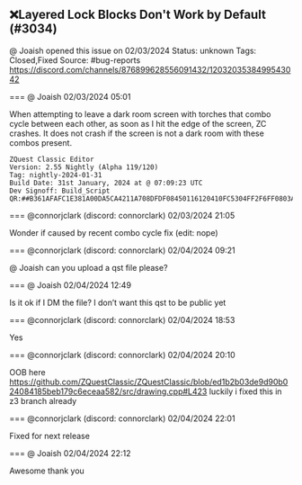 ## ❌Layered Lock Blocks Don't Work by Default (#3034)
@ Joaish opened this issue on 02/03/2024
Status: unknown
Tags: Closed,Fixed
Source: #bug-reports https://discord.com/channels/876899628556091432/1203203538499543042


=== @ Joaish 02/03/2024 05:01

When attempting to leave a dark room screen with torches that combo cycle between each other, as soon as I hit the edge of the screen, ZC crashes.  It does not crash if the screen is not a dark room with these combos present.

```
ZQuest Classic Editor
Version: 2.55 Nightly (Alpha 119/120)
Tag: nightly-2024-01-31
Build Date: 31st January, 2024 at @ 07:09:23 UTC
Dev Signoff: Build_Script
QR:##B361AFAFC1E381A00DA5CA4211A708DFDF08450116120410FC5304FF2F6FF0803A030204703100000002182400010000000050020381850000000000000000000000000000000000000000000000000034866C3140320000000000000000000000000000##
```

=== @connorjclark (discord: connorclark) 02/03/2024 21:05

Wonder if caused by recent combo cycle fix (edit: nope)

=== @connorjclark (discord: connorclark) 02/04/2024 09:21

@ Joaish can you upload a qst file please?

=== @ Joaish 02/04/2024 12:49

Is it ok if I DM the file?  I don’t want this qst to be public yet

=== @connorjclark (discord: connorclark) 02/04/2024 18:53

Yes

=== @connorjclark (discord: connorclark) 02/04/2024 20:10

OOB here https://github.com/ZQuestClassic/ZQuestClassic/blob/ed1b2b03de9d90b024084185beb179c6eceaa582/src/drawing.cpp#L423
luckily i fixed this in z3 branch already

=== @connorjclark (discord: connorclark) 02/04/2024 22:01

Fixed for next release

=== @ Joaish 02/04/2024 22:12

Awesome thank you
